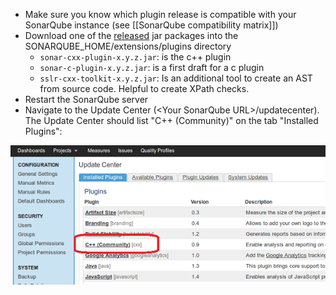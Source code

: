 - Make sure you know which plugin release is compatible with your SonarQube instance (see [[SonarQube compatibility matrix]])
- Download one of the [released](https://github.com/wenns/sonar-cxx/releases) jar packages into the SONARQUBE_HOME/extensions/plugins directory
   - `sonar-cxx-plugin-x.y.z.jar`: is the c++ plugin
   - `sonar-c-plugin-x.y.z.jar`: is a first draft for a c plugin
   - `sslr-cxx-toolkit-x.y.z.jar`: Is an additional tool to create an AST from source code. Helpful to create XPath checks.
- Restart the SonarQube server
- Navigate to the Update Center (\<Your SonarQube URL\>/updatecenter). The Update Center should list "C++ (Community)" on the tab "Installed Plugins":

![Update Center](images/UpdateCenter.png)